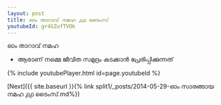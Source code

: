 ```yaml
---
layout: post
title: ഓം താറാവ് നമഹ ൧൧ ടൈംസ്
youtubeId: gr4GZufTVOk
---
```

 
 
 ഓം താറാവ് നമഹ 
 
 -  ആരാണ് നമ്മെ ജീവിത സമുദ്രം കടക്കാൻ പ്രേരിപ്പിക്കുന്നത് 
 
  
 
  
 
 
 
 
 
 


{% include youtubePlayer.html id=page.youtubeId %}
 
[Next]({{ site.baseurl }}{% link  split1/_posts/2014-05-29-ഓം സാരങ്ങായ നമഹ ൧൧ ടൈംസ്.md%})
 
